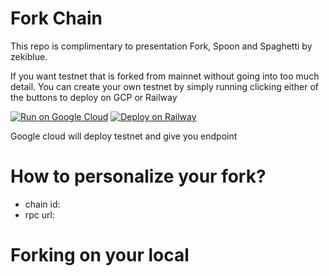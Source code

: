 # Fork Chain
This repo is complimentary to presentation Fork, Spoon and Spaghetti by zekiblue. 

If you want testnet that is forked from mainnet without going into too much detail.
You can create your own testnet by simply running clicking either of the buttons to deploy on GCP or Railway

[![Run on Google Cloud](https://deploy.cloud.run/button.svg)](https://deploy.cloud.run)
[![Deploy on Railway](https://railway.app/button.svg)](https://railway.app/template/QoEJgQ)

Google cloud will deploy testnet and give you endpoint 
# How to personalize your fork?
- chain id: 
- rpc url: 

# Forking on your local

